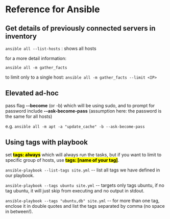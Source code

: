 # Reference for Ansible

## Get details of previously connected servers in inventory

`ansible all --list-hosts` : shows all hosts

for a more detail information:

`ansible all -m gather_facts`  

to limit only to a single host: `ansible all -m gather_facts --limit <IP>`

## Elevated ad-hoc
pass flag **--become** (or -b) which will be using sudo, and to prompt for password include **--ask-become-pass** (assumption here: the password is the same for all hosts)

e.g. `ansible all -m apt -a "update_cache" -b --ask-become-pass`

## Using tags with playbook
set **<mark>tags: always</mark>** which will always run the tasks, but if you want to limit to specific group of hosts, use **<mark>tags: [name of your tag]</mark>**.

`ansible-playbook --list-tags site.yml` -- list all tags we have defined in our playbook.

`ansible-playbook --tags ubuntu site.yml` -- targets only tags ubuntu, if no tag ubuntu, it will just skip from executing and no output in stdout.

`ansible-playbook --tags "ubuntu,db" site.yml` -- for more than one tag, enclose it in double quotes and list the tags separated by comma (no space in between!).
